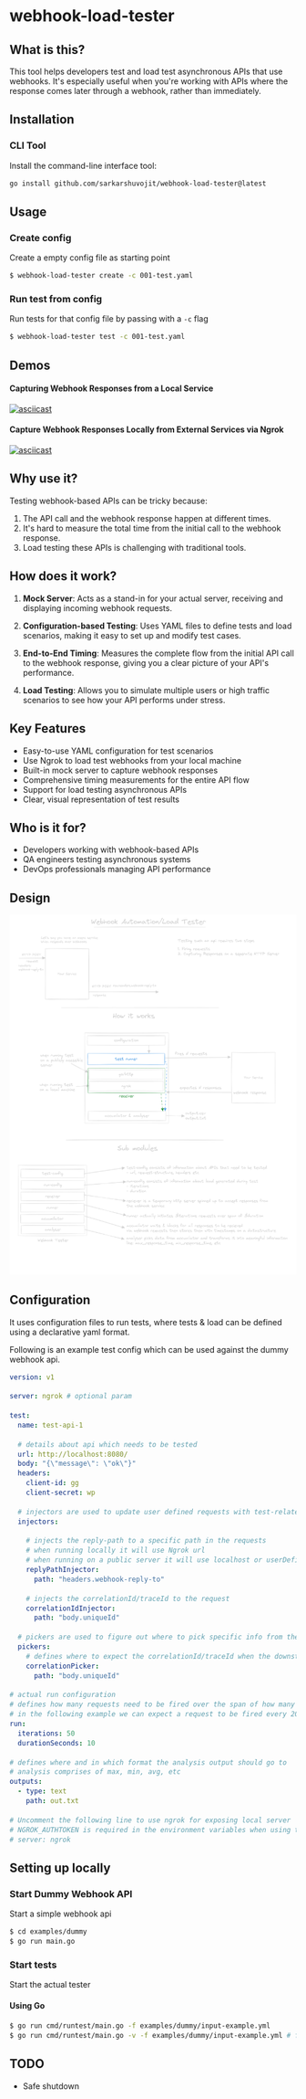# webhook-load-tester


## What is this?

This tool helps developers test and load test asynchronous APIs that use webhooks. It's especially useful when you're working with APIs where the response comes later through a webhook, rather than immediately.

## Installation 

### CLI Tool

Install the command-line interface tool:

```bash
go install github.com/sarkarshuvojit/webhook-load-tester@latest
```

## Usage 

### Create config

Create a empty config file as starting point

```bash
$ webhook-load-tester create -c 001-test.yaml

```

### Run test from config

Run tests for that config file by passing with a `-c` flag

```bash
$ webhook-load-tester test -c 001-test.yaml
```

## Demos

#### Capturing Webhook Responses from a Local Service

[![asciicast](https://asciinema.org/a/677409.svg)](https://asciinema.org/a/677409)

#### Capture Webhook Responses Locally from External Services via Ngrok

[![asciicast](https://asciinema.org/a/677410.svg)](https://asciinema.org/a/677410)

## Why use it?

Testing webhook-based APIs can be tricky because:
1. The API call and the webhook response happen at different times.
2. It's hard to measure the total time from the initial call to the webhook response.
3. Load testing these APIs is challenging with traditional tools.

## How does it work?

1. **Mock Server**: Acts as a stand-in for your actual server, receiving and displaying incoming webhook requests.

2. **Configuration-based Testing**: Uses YAML files to define tests and load scenarios, making it easy to set up and modify test cases.

3. **End-to-End Timing**: Measures the complete flow from the initial API call to the webhook response, giving you a clear picture of your API's performance.

4. **Load Testing**: Allows you to simulate multiple users or high traffic scenarios to see how your API performs under stress.

## Key Features

- Easy-to-use YAML configuration for test scenarios
- Use Ngrok to load test webhooks from your local machine
- Built-in mock server to capture webhook responses
- Comprehensive timing measurements for the entire API flow
- Support for load testing asynchronous APIs
- Clear, visual representation of test results

## Who is it for?

- Developers working with webhook-based APIs
- QA engineers testing asynchronous systems
- DevOps professionals managing API performance

## Design

![Overview](docs/overview.png "Overview of design")

## Configuration 

It uses configuration files to run tests, where tests & load can be defined using a declarative yaml format.

Following is an example test config which can be used against the dummy webhook api.

```yaml
version: v1

server: ngrok # optional param

test:
  name: test-api-1
  
  # details about api which needs to be tested
  url: http://localhost:8080/
  body: "{\"message\": \"ok\"}"
  headers:
    client-id: gg
    client-secret: wp
  
  # injectors are used to update user defined requests with test-related variables
  injectors:

    # injects the reply-path to a specific path in the requests
    # when running locally it will use Ngrok url
    # when running on a public server it will use localhost or userDefinedHost
    replyPathInjector:
      path: "headers.webhook-reply-to"
    
    # injects the correlationId/traceId to the request
    correlationIdInjector:
      path: "body.uniqueId"

  # pickers are used to figure out where to pick specific info from the response
  pickers:
    # defines where to expect the correlationId/traceId when the downstream gives a callback
    correlationPicker:
      path: "body.uniqueId"

# actual run configuration 
# defines how many requests need to be fired over the span of how many seconds
# in the following example we can expect a request to be fired every 200ms (10s/50r)
run:
  iterations: 50
  durationSeconds: 10

# defines where and in which format the analysis output should go to
# analysis comprises of max, min, avg, etc
outputs:
  - type: text
    path: out.txt

# Uncomment the following line to use ngrok for exposing local server
# NGROK_AUTHTOKEN is required in the environment variables when using this mode
# server: ngrok
```

## Setting up locally

### Start Dummy Webhook API 

Start a simple webhook api

```bash
$ cd examples/dummy
$ go run main.go
```

### Start tests  

Start the actual tester

#### Using Go

```bash
$ go run cmd/runtest/main.go -f examples/dummy/input-example.yml 
$ go run cmd/runtest/main.go -v -f examples/dummy/input-example.yml # for verbose output
```

## TODO

- Safe shutdown

